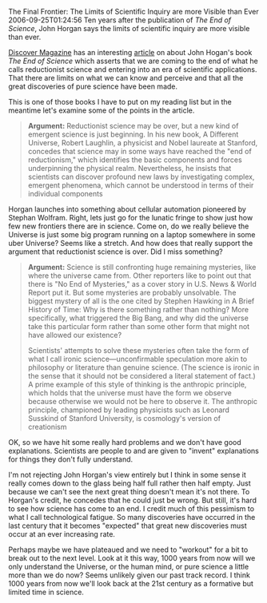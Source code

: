 The Final Frontier: The Limits of Scientific Inquiry are more Visible than Ever
2006-09-25T01:24:56
Ten years after the publication of _The End of Science_, John Horgan says the limits of scientific inquiry are more visible than ever.

[Discover Magazine](http://www.discover.com) has an interesting [article](http://www.discover.com/issues/oct-06/cover/?page=1) on about John Hogan's book _The End of Science_ which asserts that we are coming to the end of what he calls reductionist science and entering into an era of scientific applications. That there are limits on what we can know and perceive and that all the great discoveries of pure science have been made.

This is one of those books I have to put on my reading list but in the meantime let's examine some of the points in the article.

> **Argument:** Reductionist science may be over, but a new kind of emergent science is just beginning. In his new book, A Different Universe, Robert Laughlin, a physicist and Nobel laureate at Stanford, concedes that science may in some ways have reached the "end of reductionism," which identifies the basic components and forces underpinning the physical realm. Nevertheless, he insists that scientists can discover profound new laws by investigating complex, emergent phenomena, which cannot be understood in terms of their individual components

Horgan launches into something about cellular automation pioneered by Stephan Wolfram. Right, lets just go for the lunatic fringe to show just how few new frontiers there are in science. Come on, do we really believe the Universe is just some big program running on a laptop somewhere in some uber Universe? Seems like a stretch. And how does that really support the argument that reductionist science is over. Did I miss something?

> **Argument:** Science is still confronting huge remaining mysteries, like where the universe came from. Other reporters like to point out that there is "No End of Mysteries," as a cover story in U.S. News & World Report put it. But some mysteries are probably unsolvable. The biggest mystery of all is the one cited by Stephen Hawking in A Brief History of Time: Why is there something rather than nothing? More specifically, what triggered the Big Bang, and why did the universe take this particular form rather than some other form that might not have allowed our existence?
> 
> Scientists' attempts to solve these mysteries often take the form of what I call ironic science—unconfirmable speculation more akin to philosophy or literature than genuine science. (The science is ironic in the sense that it should not be considered a literal statement of fact.) A prime example of this style of thinking is the anthropic principle, which holds that the universe must have the form we observe because otherwise we would not be here to observe it. The anthropic principle, championed by leading physicists such as Leonard Susskind of Stanford University, is cosmology's version of creationism

OK, so we have hit some really hard problems and we don't have good explanations. Scientists are people to and are given to "invent" explanations for things they don't fully understand.

I'm not rejecting John Horgan's view entirely but I think in some sense it really comes down to the glass being half full rather then half empty. Just because we can't see the next great thing doesn't mean it's not there. To Horgan's credit, he concedes that he could just be wrong. But still, it's hard to see how science has come to an end. I credit much of this pessimism to what I call technological fatigue. So many discoveries have occurred in the last century that it becomes "expected" that great new discoveries must occur at an ever increasing rate.

Perhaps maybe we have plateaued and we need to "workout" for a bit to break out to the next level. Look at it this way, 1000 years from now will we only understand the Universe, or the human mind, or pure science a little more than we do now? Seems unlikely given our past track record. I think 1000 years from now we'll look back at the 21st century as a formative but limited time in science.
